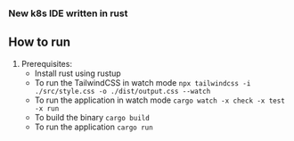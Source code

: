 ### New k8s IDE written in rust

## How to run
1. Prerequisites:
   - Install rust using rustup
   - To run the TailwindCSS in watch mode `npx tailwindcss -i ./src/style.css -o ./dist/output.css --watch`
   - To run the application in watch mode `cargo watch -x check -x test -x run`
   - To build the binary `cargo build`
   - To run the application `cargo run`
